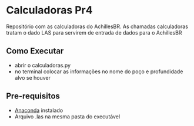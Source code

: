 # Calculadoras Pr4
Repositório com as calculadoras do AchillesBR. 
As chamadas calculadoras tratam o dado LAS para servirem de entrada de dados para o AchillesBR
## Como Executar
* abrir o calculadoras.py
* no terminal colocar as informações no nome do poço e profundidade alvo se houver
## Pre-requisitos
* [Anaconda](https://www.anaconda.com/) instalado 
* Arquivo .las na mesma pasta do executável
